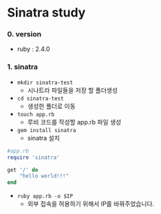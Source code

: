 # Sinatra study

### 0. version

- ruby : 2.4.0

### 1. sinatra

- `mkdir sinatra-test`
    - 시나트라 파일들을 저장 할 폴더생성
- `cd sinatra-test`
    - 생성한 폴더로 이동
- `touch app.rb`
    - 루비 코드를 작성할 app.rb 파일 생성
- `gem install sinatra`
    - sinatra 설치
```ruby
#app.rb
require 'sinatra'

get '/' do
    "hello world!!!"
end
```

- `ruby app.rb -o $IP`
    - 외부 접속을 허용하기 위해서 IP를 바꿔주었습니다.

